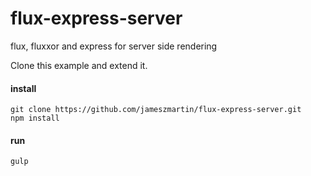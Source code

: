 # flux-express-server
flux, fluxxor and express for server side rendering

Clone this example and extend it. 

#### install

```
git clone https://github.com/jameszmartin/flux-express-server.git
npm install
```

#### run

```
gulp
```
